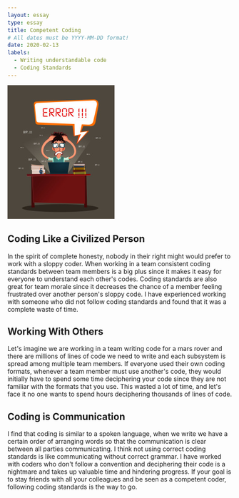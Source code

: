 ```yaml
---
layout: essay
type: essay
title: Competent Coding
# All dates must be YYYY-MM-DD format!
date: 2020-02-13
labels:
  - Writing understandable code
  - Coding Standards 
---
```

<img class="ui large centered image" src="../images/ERROR.jpg">

## Coding Like a Civilized Person 

In the spirit of complete honesty, nobody in their right might would prefer to work with a sloppy coder. 
When working in a team consistent coding standards between team members is a big plus since it makes it 
easy for everyone to understand each other's codes. Coding standards are also great for team morale since 
it decreases the chance of a member feeling frustrated over another person's sloppy code. I have experienced 
working with someone who did not follow coding standards and found that it was a complete waste of time. 


## Working With Others

Let's imagine we are working in a team writing code for a mars rover and there are millions of lines of 
code we need to write and each subsystem is spread among multiple team members. If everyone used their own coding 
formats, whenever a team member must use another's code, they would initially have to spend some time deciphering 
your code since they are not familiar with the formats that you use. This wasted a lot of time, and let's face it 
no one wants to spend hours deciphering thousands of lines of code.

## Coding is Communication 

I find that coding is similar to a spoken language, when we write we have a certain order of arranging words 
so that the communication is clear between all parties communicating. I think not using correct coding standards 
is like communicating without correct grammar. I have worked with coders who don't follow a convention and deciphering 
their code is a nightmare and takes up valuable time and hindering progress. If your goal is to stay friends with all 
your colleagues and be seen as a competent coder, following coding standards is the way to go.
